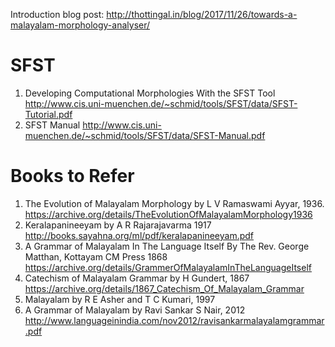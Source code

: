 
Introduction blog post: http://thottingal.in/blog/2017/11/26/towards-a-malayalam-morphology-analyser/

SFST
====
1. Developing Computational Morphologies With the SFST Tool http://www.cis.uni-muenchen.de/~schmid/tools/SFST/data/SFST-Tutorial.pdf
2. SFST Manual http://www.cis.uni-muenchen.de/~schmid/tools/SFST/data/SFST-Manual.pdf

Books to Refer
=============
1. The Evolution of Malayalam Morphology by L V Ramaswami Ayyar, 1936. https://archive.org/details/TheEvolutionOfMalayalamMorphology1936
2. Keralapanineeyam by A R Rajarajavarma 1917 http://books.sayahna.org/ml/pdf/keralapanineeyam.pdf
3. A Grammar of Malayalam In The Language Itself By The Rev. George Matthan, Kottayam CM Press 1868 https://archive.org/details/GrammerOfMalayalamInTheLanguageItself
4. Catechism of Malayalam Grammar by H Gundert, 1867 https://archive.org/details/1867_Catechism_Of_Malayalam_Grammar
5. Malayalam by R E Asher and T C Kumari, 1997
6. A Grammar of Malayalam by Ravi Sankar S Nair, 2012 http://www.languageinindia.com/nov2012/ravisankarmalayalamgrammar.pdf

